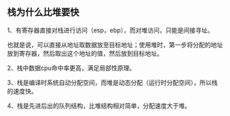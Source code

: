 ## 栈为什么比堆要快

1、有寄存器直接对栈进行访问（esp，ebp），而对堆访问，只能是间接寻址。

也就是说，可以直接从地址取数据放至目标地址；使用堆时，第一步将分配的地址放到寄存器，然后取出这个地址的值，然后放到目标地址。

2、栈中数据cpu命中率更高，满足局部性原理。

3、栈是编译时系统自动分配空间，而堆是动态分配（运行时分配空间），所以栈的速度快。

4、栈是先进后出的队列结构，比堆结构相对简单，分配速度大于堆。

